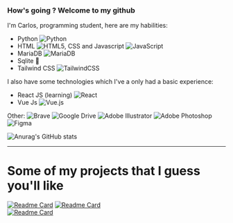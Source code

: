 ### How's going ? Welcome to my github

I'm Carlos, programming student, here are my habilities:

- Python ![Python](https://img.shields.io/badge/python-3670A0?style=for-the-badge&logo=python&logoColor=ffdd54)
- HTML ![HTML5](https://img.shields.io/badge/html5-%23E34F26.svg?style=for-the-badge&logo=html5&logoColor=white), CSS and Javascript ![JavaScript](https://img.shields.io/badge/javascript-%23323330.svg?style=for-the-badge&logo=javascript&logoColor=%23F7DF1E)
- MariaDB ![MariaDB](https://img.shields.io/badge/MariaDB-003545?style=for-the-badge&logo=mariadb&logoColor=white)
- Sqlite 📘
- Tailwind CSS ![TailwindCSS](https://img.shields.io/badge/tailwindcss-%2338B2AC.svg?style=for-the-badge&logo=tailwind-css&logoColor=white)

I also have some technologies which I've a only had a basic experience:

- React JS (learning) ![React](https://img.shields.io/badge/react-%2320232a.svg?style=for-the-badge&logo=react&logoColor=%2361DAFB)
- Vue Js ![Vue.js](https://img.shields.io/badge/vuejs-%2335495e.svg?style=for-the-badge&logo=vuedotjs&logoColor=%234FC08D)

Other:
![Brave](https://img.shields.io/badge/Brave-FB542B?style=for-the-badge&logo=Brave&logoColor=white)
![Google Drive](https://img.shields.io/badge/Google%20Drive-4285F4?style=for-the-badge&logo=googledrive&logoColor=white)
![Adobe Illustrator](https://img.shields.io/badge/adobe%20illustrator-%23FF9A00.svg?style=for-the-badge&logo=adobe%20illustrator&logoColor=white)
![Adobe Photoshop](https://img.shields.io/badge/adobe%20photoshop-%2331A8FF.svg?style=for-the-badge&logo=adobe%20photoshop&logoColor=white)
![Figma](https://img.shields.io/badge/figma-%23F24E1E.svg?style=for-the-badge&logo=figma&logoColor=white)

![Anurag's GitHub stats](https://github-readme-stats.vercel.app/api?username=CarlosEduardoAD&show_icons=true&theme=radical)

-------------------------------------------------------------------------------------------------------------------------------------------------------------------------

# Some of my projects that I guess you'll like

[![Readme Card](https://github-readme-stats.vercel.app/api/pin/?username=CarlosEduardoAD&repo=sherlock_project&theme=algolia)](https://github.com/CarlosEduardoAD/Flyers)<space>
[![Readme Card](https://github-readme-stats.vercel.app/api/pin/?username=CarlosEduardoAD&repo=Flyers&theme=algolia)](https://github.com/CarlosEduardoAD/Sherlock-Project)<br>
[![Readme Card](https://github-readme-stats.vercel.app/api/pin/?username=CarlosEduardoAD&repo=nlw-impulse-carlos&theme=algolia)](https://github.com/CarlosEduardoAD/nlw-impulse-carlos)
